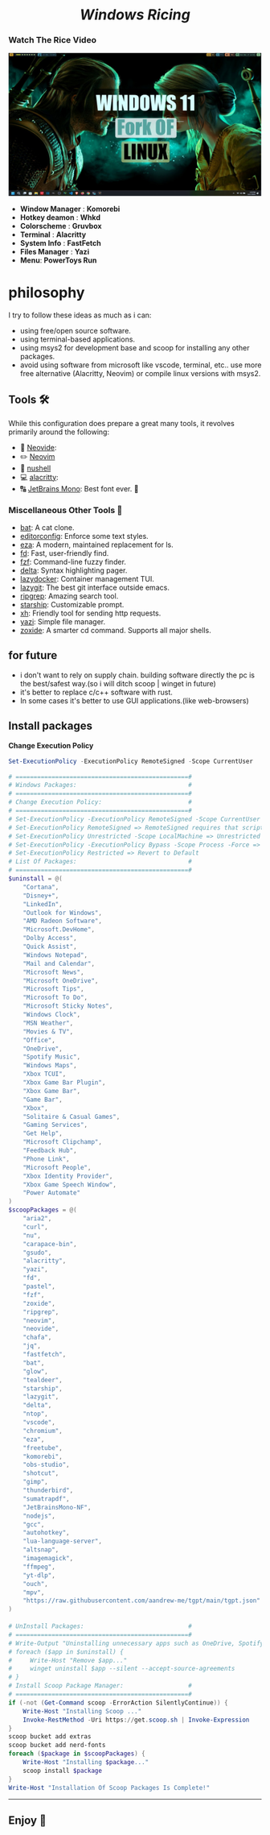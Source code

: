<h1 align="center"><i>Windows Ricing</i></h1>

### Watch The Rice Video

[![Watch The Rice Video](./assets/thumbnail.jpg)](https://www.youtube.com/watch?v=T-dgnOKJNc4&t=43s)

<!--![alt text](./assets/screen.png)-->

- **Window Manager** : **Komorebi**
- **Hotkey deamon** : **Whkd**
- **Colorscheme** : **Gruvbox**
- **Terminal** : **Alacritty**
- **System Info** : **FastFetch**
- **Files Manager** : **Yazi**
- **Menu**: **PowerToys Run**

# philosophy

I try to follow these ideas as much as i can:

- using free/open source software.
- using terminal-based applications.
- using msys2 for development base and scoop for installing any other packages.
- avoid using software from microsoft like vscode, terminal, etc.. use more free alternative (Alacritty, Neovim) or compile linux versions with msys2.

## Tools 🛠️

While this configuration does prepare a great many tools, it revolves primarily around the following:

- 📝 [Neovide](https://neovide.dev/):
- ✏️ [Neovim](https://neovim.io)
- 🐠 [nushell](nushell/nushell)
- 💻 [alacritty](https://alacritty.org/):
- 🔠 [JetBrains Mono](https://rubjo.github.io/victor-mono/): Best font ever. 🌟

### Miscellaneous Other Tools 🎒

- [bat](https://github.com/sharkdp/bat): A cat clone.
- [editorconfig](https://editorconfig.org/): Enforce some text styles.
- [eza](https://eza.rocks/): A modern, maintained replacement for ls.
- [fd](https://github.com/sharkdp/fd): Fast, user-friendly find.
- [fzf](https://github.com/junegunn/fzf): Command-line fuzzy finder.
- [delta](https://github.com/dandavison/delta): Syntax highlighting pager.
- [lazydocker](https://github.com/jesseduffield/lazydocker): Container management TUI.
- [lazygit](https://github.com/jesseduffield/lazygit): The best git interface outside emacs.
- [ripgrep](https://github.com/BurntSushi/ripgrep): Amazing search tool.
- [starship](https://starship.rs/): Customizable prompt.
- [xh](https://github.com/ducaale/xh): Friendly tool for sending http requests.
- [yazi](https://yazi-rs.github.io/): Simple file manager.
- [zoxide](https://github.com/ajeetdsouza/zoxide): A smarter cd command. Supports all major shells.

## for future

- i don't want to rely on supply chain. building software directly the pc is the best/safest way.(so i will ditch scoop | winget in future)
- it's better to replace c/c++ software with rust.
- In some cases it's better to use GUI applications.(like web-browsers)

## Install packages

**Change Execution Policy**

```powershell
Set-ExecutionPolicy -ExecutionPolicy RemoteSigned -Scope CurrentUser
```

```powershell
# ================================================#
# Windows Packages:				                  #
# ================================================#
# Change Execution Policy:                        #
# ================================================#
# Set-ExecutionPolicy -ExecutionPolicy RemoteSigned -Scope CurrentUser => Recomanded
# Set-ExecutionPolicy RemoteSigned => RemoteSigned requires that scripts downloaded from the internet have a digital signature# Set-ExecutionPolicy Unrestricted -Scope LocalMachine =>
# Set-ExecutionPolicy Unrestricted -Scope LocalMachine => Unrestricted does not enforce any restrictions
# Set-ExecutionPolicy -ExecutionPolicy Bypass -Scope Process -Force => Bypass In Current Session Only
# Set-ExecutionPolicy Restricted => Revert to Default
# List Of Packages:	                              #
# ================================================#
$uninstall = @(
    "Cortana",
    "Disney+",
    "LinkedIn",
    "Outlook for Windows",
    "AMD Radeon Software",
    "Microsoft.DevHome",
    "Dolby Access",
    "Quick Assist",
    "Windows Notepad",
    "Mail and Calendar",
    "Microsoft News",
    "Microsoft OneDrive",
    "Microsoft Tips",
    "Microsoft To Do",
    "Microsoft Sticky Notes",
    "Windows Clock",
    "MSN Weather",
    "Movies & TV",
    "Office",
    "OneDrive",
    "Spotify Music",
    "Windows Maps",
    "Xbox TCUI",
    "Xbox Game Bar Plugin",
    "Xbox Game Bar",
    "Game Bar",
    "Xbox",
    "Solitaire & Casual Games",
    "Gaming Services",
    "Get Help",
    "Microsoft Clipchamp",
    "Feedback Hub",
    "Phone Link",
    "Microsoft People",
    "Xbox Identity Provider",
    "Xbox Game Speech Window",
    "Power Automate"
)
$scoopPackages = @(
    "aria2",
    "curl",
    "nu",
    "carapace-bin",
    "gsudo",
    "alacritty",
    "yazi",
    "fd",
    "pastel",
    "fzf",
    "zoxide",
    "ripgrep",
    "neovim",
    "neovide",
    "chafa",
    "jq",
    "fastfetch",
    "bat",
    "glow",
    "tealdeer",
    "starship",
    "lazygit",
    "delta",
    "ntop",
    "vscode",
    "chromium",
    "eza",
    "freetube",
    "komorebi",
    "obs-studio",
    "shotcut",
    "gimp",
    "thunderbird",
    "sumatrapdf",
    "JetBrainsMono-NF",
    "nodejs",
    "gcc",
    "autohotkey",
    "lua-language-server",
    "altsnap",
    "imagemagick",
    "ffmpeg",
    "yt-dlp",
    "ouch",
    "mpv",
    "https://raw.githubusercontent.com/aandrew-me/tgpt/main/tgpt.json"
)

# UnInstall Packages:	                          #
# ================================================#
# Write-Output "Uninstalling unnecessary apps such as OneDrive, Spotify, and Disney+..."
# foreach ($app in $uninstall) {
#     Write-Host "Remove $app..."
#     winget uninstall $app --silent --accept-source-agreements
# }
# Install Scoop Package Manager:	              #
# ================================================#
if (-not (Get-Command scoop -ErrorAction SilentlyContinue)) {
    Write-Host "Installing Scoop ..."
    Invoke-RestMethod -Uri https://get.scoop.sh | Invoke-Expression
}
scoop bucket add extras
scoop bucket add nerd-fonts
foreach ($package in $scoopPackages) {
    Write-Host "Installing $package..."
    scoop install $package
}
Write-Host "Installation Of Scoop Packages Is Complete!"
```

---

## Enjoy 🤗
